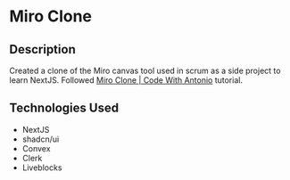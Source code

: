 # Miro Clone

## Description
Created a clone of the Miro canvas tool used in scrum as a side project to learn NextJS.
Followed [Miro Clone | Code With Antonio](https://youtube.com/watch?v=ADJKbuayubE&t=14720s) tutorial.

## Technologies Used
- NextJS
- shadcn/ui
- Convex
- Clerk
- Liveblocks